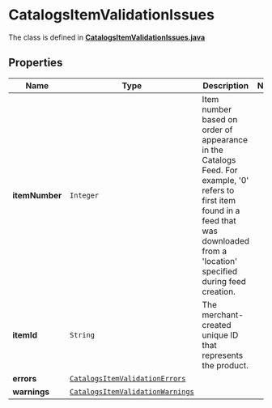 

# CatalogsItemValidationIssues

The class is defined in **[CatalogsItemValidationIssues.java](../../src/main/java/org/openapitools/model/CatalogsItemValidationIssues.java)**

## Properties

Name | Type | Description | Notes
------------ | ------------- | ------------- | -------------
**itemNumber** | `Integer` | Item number based on order of appearance in the Catalogs Feed. For example, &#39;0&#39; refers to first item found in a feed that was downloaded from a &#39;location&#39; specified during feed creation. | 
**itemId** | `String` | The merchant-created unique ID that represents the product. | 
**errors** | [`CatalogsItemValidationErrors`](CatalogsItemValidationErrors.md) |  | 
**warnings** | [`CatalogsItemValidationWarnings`](CatalogsItemValidationWarnings.md) |  | 






